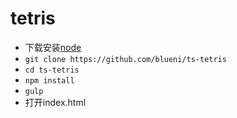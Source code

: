 # tetris

* 下载安装[node](https://npm.taobao.org/mirrors/node/)
* `git clone https://github.com/blueni/ts-tetris`
* `cd ts-tetris`
* `npm install`
* `gulp`
* 打开index.html